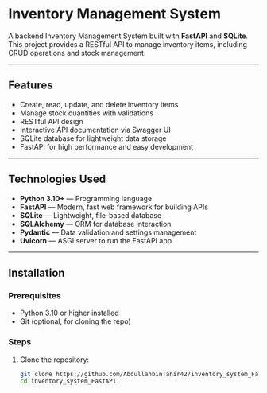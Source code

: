 # Inventory Management System

A backend Inventory Management System built with **FastAPI** and **SQLite**.  
This project provides a RESTful API to manage inventory items, including CRUD operations and stock management.

---

## Features

- Create, read, update, and delete inventory items
- Manage stock quantities with validations
- RESTful API design
- Interactive API documentation via Swagger UI
- SQLite database for lightweight data storage
- FastAPI for high performance and easy development

---

## Technologies Used

- **Python 3.10+** — Programming language  
- **FastAPI** — Modern, fast web framework for building APIs  
- **SQLite** — Lightweight, file-based database  
- **SQLAlchemy** — ORM for database interaction  
- **Pydantic** — Data validation and settings management  
- **Uvicorn** — ASGI server to run the FastAPI app  

---

## Installation

### Prerequisites

- Python 3.10 or higher installed  
- Git (optional, for cloning the repo)

### Steps

1. Clone the repository:

   ```bash
   git clone https://github.com/AbdullahbinTahir42/inventory_system_FastAPI.git
   cd inventory_system_FastAPI
